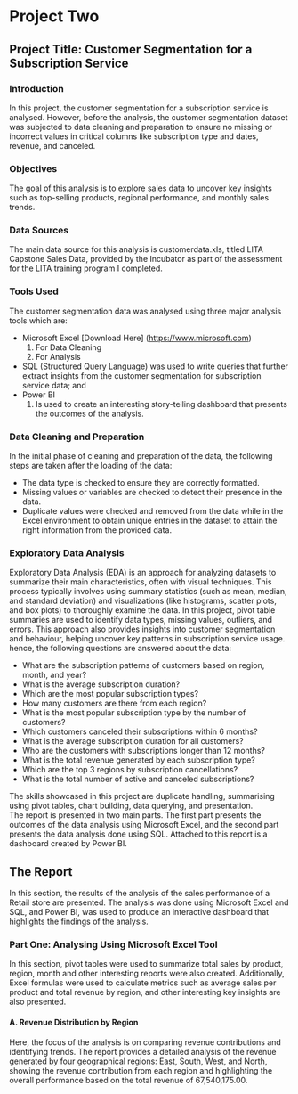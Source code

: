 # Project Two

## Project Title: Customer Segmentation for a Subscription Service


### Introduction
In this project, the customer segmentation for a subscription service is analysed. However, before the analysis, the customer segmentation dataset was subjected to data cleaning and preparation to ensure no missing or incorrect values in critical columns like subscription type and dates, revenue, and canceled. 


### Objectives
The goal of this analysis is to explore sales data to uncover key insights such as top-selling products, regional performance, and monthly sales trends.

### Data Sources
The main data source for this analysis is customerdata.xls, titled LITA Capstone Sales Data, provided by the Incubator as part of the assessment for the LITA training program I completed.


### Tools Used
The customer segmentation data was analysed using three major analysis tools which are:
- Microsoft Excel [Download Here] (https://www.microsoft.com)
   1. For Data Cleaning
   2. For Analysis
- SQL (Structured Query Language) was used to write queries that further extract insights from the customer segmentation for subscription service data; and
- Power BI
   1. Is used to create an interesting story-telling dashboard that presents the outcomes of the analysis. 


### Data Cleaning and Preparation
In the initial phase of cleaning and preparation of the data, the following steps are taken after the loading of the data:
- The data type is checked to ensure they are correctly formatted. 
- Missing values or variables are checked to detect their presence in the data.
- Duplicate values were checked and removed from the data while in the Excel environment to obtain unique entries in the dataset to attain the right information from the provided data.


### Exploratory Data Analysis
Exploratory Data Analysis (EDA) is an approach for analyzing datasets to summarize their main characteristics, often with visual techniques. This process typically involves using summary statistics (such as mean, median, and standard deviation) and visualizations (like histograms, scatter plots, and box plots) to thoroughly examine the data. In this project, pivot table summaries are used to identify data types, missing values, outliers, and errors. This approach also provides insights into customer segmentation and behaviour, helping uncover key patterns in subscription service usage.
hence, the following questions are answered about the data:
- What are the subscription patterns of customers based on region, month, and year?
- What is the average subscription duration?
- Which are the most popular subscription types?
- How many customers are there from each region?
- What is the most popular subscription type by the number of customers?
- Which customers canceled their subscriptions within 6 months?
- What is the average subscription duration for all customers?
- Who are the customers with subscriptions longer than 12 months?
- What is the total revenue generated by each subscription type?
- Which are the top 3 regions by subscription cancellations?
- What is the total number of active and canceled subscriptions?


The skills showcased in this project are duplicate handling, summarising using pivot tables, chart building, data querying, and presentation.  
The report is presented in two main parts. The first part presents the outcomes of the data analysis using Microsoft Excel, and the second part presents the data analysis done using SQL. Attached to this report is a dashboard created by Power BI.


## The Report 
In this section, the results of the analysis of the sales performance of a Retail store are presented. The analysis was done using Microsoft Excel and SQL, and Power BI, was used to produce an interactive dashboard that highlights the findings of the analysis. 

### Part One: Analysing Using Microsoft Excel Tool
In this section, pivot tables were used to summarize total sales by product, region, month and other interesting reports were also created. Additionally, Excel formulas were used to calculate metrics such as average sales per product and total revenue by region, and other interesting key insights are also presented.

  #### A. Revenue Distribution by Region
Here, the focus of the analysis is on comparing revenue contributions and identifying trends. The report provides a detailed analysis of the revenue generated by four geographical regions: East, South, West, and North, showing the revenue contribution from each region and highlighting the overall performance based on the total revenue of 67,540,175.00. 


